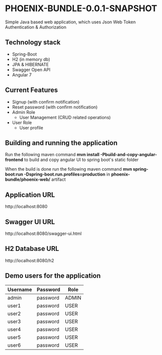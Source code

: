 # PHOENIX-BUNDLE-0.0.1-SNAPSHOT

Simple Java based web application, which uses Json Web Token Authentication & Authorization
## Technology stack
- Spring-Boot
- H2 (in memory db)
- JPA & HIBERNATE
- Swagger Open API
- Angular 7

## Current Features
- Signup (with confirm notification)
- Reset password (with confirm notification)
- Admin Role
    - User Management (CRUD related operations)
- User Role
    - User profile
    
## Building and running the application

Run the following maven command **mvn install -Pbuild-and-copy-angular-frontend** to build and copy angular UI to spring boot's static folder

When the build is done run the following maven command **mvn spring-boot:run -Dspring-boot.run.profiles=production**
in **phoenix-bundle/phoenix-web/** artifact

## Application URL
http://localhost:8080

## Swagger UI URL
http://localhost:8080/swagger-ui.html

## H2 Database URL
http://localhost:8080/h2

## Demo users for the application

| Username |  Password | Role  |
|----------|-----------|-------|
|  admin   | password  | ADMIN |
|  user1   | password  | USER  |
|  user2   | password  | USER  | 
|  user3   | password  | USER  |
|  user4   | password  | USER  | 
|  user5   | password  | USER  | 
|  user6   | password  | USER  | 
